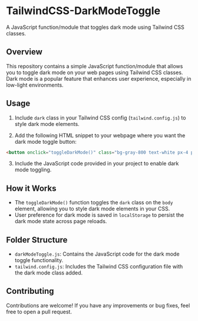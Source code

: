 # TailwindCSS-DarkModeToggle

A JavaScript function/module that toggles dark mode using Tailwind CSS classes.

## Overview

This repository contains a simple JavaScript function/module that allows you to toggle dark mode on your web pages using Tailwind CSS classes. Dark mode is a popular feature that enhances user experience, especially in low-light environments.

## Usage

1. Include `dark` class in your Tailwind CSS config (`tailwind.config.js`) to style dark mode elements.

2. Add the following HTML snippet to your webpage where you want the dark mode toggle button:

```html
<button onclick="toggleDarkMode()" class="bg-gray-800 text-white px-4 py-2 rounded-md">Toggle Dark Mode</button>
```

3. Include the JavaScript code provided in your project to enable dark mode toggling.

## How it Works

- The `toggleDarkMode()` function toggles the `dark` class on the `body` element, allowing you to style dark mode elements in your CSS.
- User preference for dark mode is saved in `localStorage` to persist the dark mode state across page reloads.

## Folder Structure

- `darkModeToggle.js`: Contains the JavaScript code for the dark mode toggle functionality.
- `tailwind.config.js`: Includes the Tailwind CSS configuration file with the dark mode class added.

## Contributing

Contributions are welcome! If you have any improvements or bug fixes, feel free to open a pull request.
